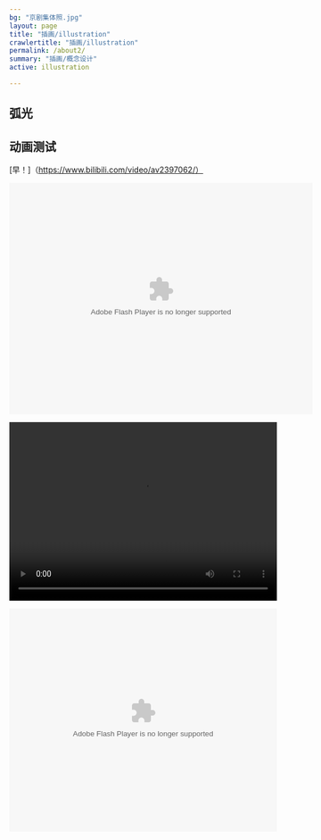 ```yaml
---
bg: "京剧集体照.jpg"
layout: page
title: "插画/illustration"
crawlertitle: "插画/illustration"
permalink: /about2/
summary: "插画/概念设计"
active: illustration

---
```



## 弧光

## 动画测试



[早！]（https://www.bilibili.com/video/av2397062/）


<embed height="415" width="544" quality="high" allowfullscreen="true" type="application/x-shockwave-flash" src="//static.hdslb.com/miniloader.swf" flashvars="aid=8506694&page=1" pluginspage="//www.adobe.com/shockwave/download/download.cgi?P1_Prod_Version=ShockwaveFlash"></embed>

<video width="480" height="320" controls>
<source src="https://www.bilibili.com/video/av2397062/">
</video>


<embed src="https://www.bilibili.com/video/av2397062/" quality="high" width="480" height="400" align="middle" allowScriptAccess="always" allowFullScreen="true" mode="transparent" type="application/x-shockwave-flash"></embed>

